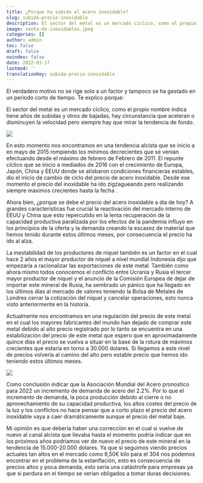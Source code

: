 ```yaml
---
title: ¿Porque ha subido el acero inoxidable?
slug: subida-precio-inoxidable
description: El sector del metal es un mercado cíclico, como el propio nombre indica tiene años de subidas y otros de bajadas, hay circunstancia que aceleran o disminuyen la velocidad pero siempre hay que mirar la tendencia de fondo.
image: venta-de-inoxidables.jpeg
categories: []
author: admin
toc: false
draft: false
noindex: false
date: 2022-03-17
lastmod: ''
translationKey: subida-precio-inoxidable
---
```

El verdadero motivo no se rige solo a un factor y tampoco se ha gestado en un periodo corto de tiempo. Te explico porque:

El sector del metal es un mercado cíclico, como el propio nombre indica tiene años de subidas y otros de bajadas, hay circunstancia que aceleran o disminuyen la velocidad pero siempre hay que mirar la tendencia de fondo.

![](grafico-niquel-largo-plazo.jpg)

En esto momento nos encontramos en una tendencia alcista que se inicio a en mayo de 2015 rompiendo los mínimos decrecientes que se venían efectuando desde el máximo de febrero de Febrero de 2011. El repunte cíclico que se inicio a mediados de 2016 con el crecimiento de Europa, Japón, China y EEUU donde se atisbaron condiciones financieras estables, dio el inicio de cambio de ciclo del precio de acero inoxidable. Desde ese momento el precio del inoxidable ha ido zigzagueando pero realizando siempre máximos crecientes hasta la fecha .

Ahora bien, ¿porque se debe el precio del acero inoxidable a día de hoy? A grandes características fue crucial la reactivación del mercado interno de EEUU y China que esto repercutido en la lenta recuperación de la capacidad productiva paralizada por los efectos de la pandemia influyo en los principios de la oferta y la demanda creando la escasez de material que hemos tenido durante estos últimos meses, por consecuencia el precio ha ido al alza.

La inestabilidad de los productores de níquel también es un factor en el cual hace 2 años el mayor productor de níquel a nivel mundial Indonesia dijo que empezaría a racionalizar las exportaciones de este metal. También como ahora mismo todos conocemos el conflicto entre Ucrania y Rusia el tercer mayor productor de níquel y el anuncio de la Comisión Europea de dejar de importar este mineral de Rusia, ha sembrado un pánico que ha llegado en los últimos días al mercado de valores teniendo la Bolsa de Metales de Londres cerrar la cotización del níquel y cancelar operaciones, esto nunca visto anteriormente en la historia.

Actualmente nos encontramos en una regulación del precio de este metal en el cual los mayores fabricantes del mundo han dejado de comprar este metal debido al alto precio registrado por lo tanto se encuentra en una estabilización del precio de este metal que espero que en aproximadamente quince días el precio se vuelva a situar en la base de la rotura de máximos crecientes que estaría en torno a  30.000 dolares. Si llegamos a este nivel de precios volvería al camino del alto pero estable precio que hemos ido teniendo estos últimos meses.

![](grafico-niquel-corto-plazo.jpg)

Como conclusión indicar que la Asociación Mundial del Acero pronostico para 2022 un incremento de demanda de acero del 2.2%. Por lo que el incremento de demanda, la poca producción debido al cierre o no aprovechamiento de su capacidad productiva, los altos costes del precio de la luz  y los conflictos no hace pensar que a corto plazo el precio del acero inoxidable vaya a caer dramáticamente aunque el precio del metal baje. 

Mi opinión es que debería haber una corrección en el cual si vuelve de nuevo al canal alcista que llevaba hasta el momento podría indicar que en los próximos años podríamos ver de nuevo el precio de este mineral en la tendencia de 15.000-20.000 dolares. Ya que si seguimos viendo precios actuales tan altos en el mercado como 6,50€ kilo para el 304 nos podemos encontrar en el problema de la estanflación, esto es consecuencia de precios altos y poca demanda, esto seria una catástrofe para empresas ya que si perdura en el tiempo se verían obligados a tomar duras decisiones.